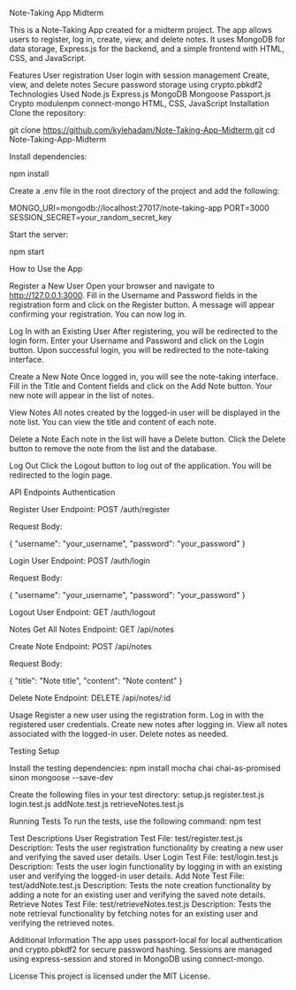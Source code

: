 Note-Taking App Midterm

This is a Note-Taking App created for a midterm project. The app allows users to register, log in, create, view, and delete notes. It uses MongoDB for data storage, Express.js for the backend, and a simple frontend with HTML, CSS, and JavaScript.

Features
User registration
User login with session management
Create, view, and delete notes
Secure password storage using crypto.pbkdf2
Technologies Used
Node.js
Express.js
MongoDB
Mongoose
Passport.js
Crypto modulenpm
connect-mongo
HTML, CSS, JavaScript
Installation
Clone the repository:

git clone https://github.com/kylehadam/Note-Taking-App-Midterm.git
cd Note-Taking-App-Midterm

Install dependencies:

npm install

Create a .env file in the root directory of the project and add the following:

MONGO_URI=mongodb://localhost:27017/note-taking-app
PORT=3000
SESSION_SECRET=your_random_secret_key

Start the server:

npm start

How to Use the App

Register a New User
Open your browser and navigate to http://127.0.0.1:3000.
Fill in the Username and Password fields in the registration form and click on the Register button.
A message will appear confirming your registration. You can now log in.

Log In with an Existing User
After registering, you will be redirected to the login form.
Enter your Username and Password and click on the Login button.
Upon successful login, you will be redirected to the note-taking interface.

Create a New Note
Once logged in, you will see the note-taking interface.
Fill in the Title and Content fields and click on the Add Note button.
Your new note will appear in the list of notes.

View Notes
All notes created by the logged-in user will be displayed in the note list.
You can view the title and content of each note.

Delete a Note
Each note in the list will have a Delete button.
Click the Delete button to remove the note from the list and the database.

Log Out
Click the Logout button to log out of the application.
You will be redirected to the login page.

API Endpoints
Authentication

Register User
Endpoint: POST /auth/register

Request Body:

{
"username": "your_username",
"password": "your_password"
}

Login User
Endpoint: POST /auth/login

Request Body:

{
"username": "your_username",
"password": "your_password"
}

Logout User
Endpoint: GET /auth/logout

Notes
Get All Notes
Endpoint: GET /api/notes

Create Note
Endpoint: POST /api/notes

Request Body:

{
"title": "Note title",
"content": "Note content"
}

Delete Note
Endpoint: DELETE /api/notes/:id

Usage
Register a new user using the registration form.
Log in with the registered user credentials.
Create new notes after logging in.
View all notes associated with the logged-in user.
Delete notes as needed.

Testing
Setup

Install the testing dependencies:
npm install mocha chai chai-as-promised sinon mongoose --save-dev

Create the following files in your test directory:
setup.js
register.test.js
login.test.js
addNote.test.js
retrieveNotes.test.js

Running Tests
To run the tests, use the following command:
npm test

Test Descriptions
User Registration Test
File: test/register.test.js
Description: Tests the user registration functionality by creating a new user and verifying the saved user details.
User Login Test
File: test/login.test.js
Description: Tests the user login functionality by logging in with an existing user and verifying the logged-in user details.
Add Note Test
File: test/addNote.test.js
Description: Tests the note creation functionality by adding a note for an existing user and verifying the saved note details.
Retrieve Notes Test
File: test/retrieveNotes.test.js
Description: Tests the note retrieval functionality by fetching notes for an existing user and verifying the retrieved notes.

Additional Information
The app uses passport-local for local authentication and crypto.pbkdf2 for secure password hashing.
Sessions are managed using express-session and stored in MongoDB using connect-mongo.

License
This project is licensed under the MIT License.


